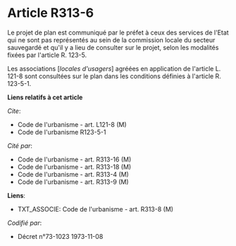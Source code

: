 # Article R313-6

Le projet de plan est communiqué par le préfet à ceux des services de l'Etat qui ne sont pas représentés au sein de la
commission locale du secteur sauvegardé et qu'il y a lieu de consulter sur le projet, selon les modalités fixées par
l'article R. 123-5.

Les associations [*locales d'usagers*] agréées en application de l'article L. 121-8 sont consultées sur le plan dans les
conditions définies à l'article R. 123-5-1.

**Liens relatifs à cet article**

_Cite_:

  - Code de l'urbanisme - art. L121-8 (M)
  - Code de l'urbanisme R123-5-1

_Cité par_:

  - Code de l'urbanisme - art. R313-16 (M)
  - Code de l'urbanisme - art. R313-18 (M)
  - Code de l'urbanisme - art. R313-4 (M)
  - Code de l'urbanisme - art. R313-9 (M)

**Liens**:

  - TXT_ASSOCIE: Code de l'urbanisme - art. R313-8 (M)

_Codifié par_:

  - Décret n°73-1023 1973-11-08
